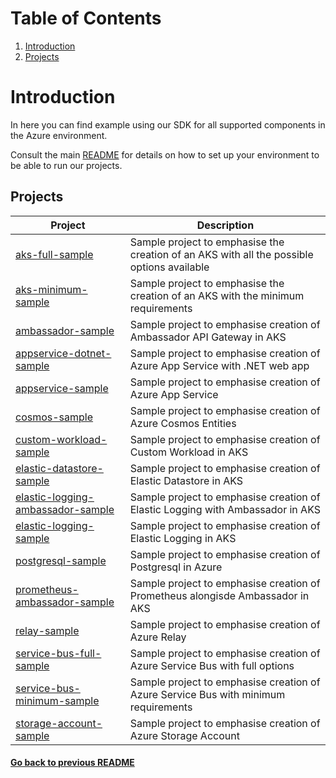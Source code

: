# Table of Contents
1. [Introduction](#introduction)
2. [Projects](#projects)
# Introduction

In here you can find example using our SDK for all supported components in the Azure environment.

Consult the main [README](../README.md) for details on how to set up your environment to be able to run our projects.

## Projects

| Project                                                                      	 | Description                                                                               	 |
|--------------------------------------------------------------------------------|---------------------------------------------------------------------------------------------|
| [ aks-full-sample ]( ./aks-full-sample/ )                                   	 | Sample project to emphasise the creation of an AKS with all the possible options available  |
| [ aks-minimum-sample ]( ./aks-minimum-sample/ )                              	 | Sample project to emphasise the creation of an AKS with the minimum requirements            |
| [ ambassador-sample ]( ./ambassador-sample/ ) 	                               | Sample project to emphasise creation of Ambassador API Gateway in AKS                       |
| [ appservice-dotnet-sample ]( ./appservice-dotnet-sample/ )                    | Sample project to emphasise creation of Azure App Service with .NET web app                 |
| [ appservice-sample ]( ./appservice-sample/ ) 	                               | Sample project to emphasise creation of Azure App Service                                   |
| [ cosmos-sample ]( ./cosmos-sample/ ) 	                                       | Sample project to emphasise creation of Azure Cosmos Entities                               |
| [ custom-workload-sample ](./custom-workload-sample/)                          | Sample project to emphasise creation of Custom Workload in AKS                              |
| [ elastic-datastore-sample ]( ./elastic-datastore-sample/ ) 	                 | Sample project to emphasise creation of Elastic Datastore in AKS                            |
| [ elastic-logging-ambassador-sample ]( ./elastic-logging-ambassador-sample/ )  | Sample project to emphasise creation of Elastic Logging with Ambassador in AKS            	 |
| [ elastic-logging-sample ]( ./elastic-logging-sample/ ) 	                     | Sample project to emphasise creation of Elastic Logging in AKS                              |
| [ postgresql-sample ]( ./postgresql-sample/ ) 	                               | Sample project to emphasise creation of Postgresql in Azure                                 |
| [ prometheus-ambassador-sample ]( ./prometheus-ambassador-sample/ ) 	         | Sample project to emphasise creation of Prometheus alongisde Ambassador in AKS              |
| [ relay-sample ]( ./relay-sample/ ) 	                                         | Sample project to emphasise creation of Azure Relay                                         |
| [ service-bus-full-sample ]( ./service-bus-full-sample/ ) 	                   | Sample project to emphasise creation of Azure Service Bus with full options                 |
| [ service-bus-minimum-sample ]( ./service-bus-minimum-sample/ ) 	             | Sample project to emphasise creation of Azure Service Bus with minimum requirements         |
| [ storage-account-sample ]( ./storage-account-sample/ ) 	                     | Sample project to emphasise creation of Azure Storage Account                               |

#### [Go back to previous README](../README.md)